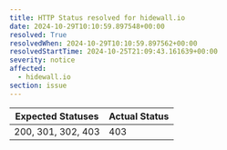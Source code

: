 ```yaml
---
title: HTTP Status resolved for hidewall.io
date: 2024-10-29T10:10:59.897548+00:00
resolved: True
resolvedWhen: 2024-10-29T10:10:59.897562+00:00
resolvedStartTime: 2024-10-25T21:09:43.161639+00:00
severity: notice
affected:
  - hidewall.io
section: issue
---
```


| Expected Statuses | Actual Status  |
|-------------------|----------------|
| 200, 301, 302, 403 | 403 |
